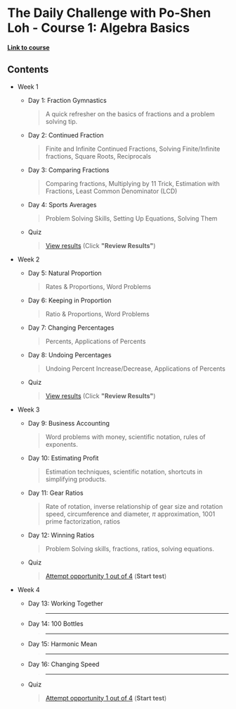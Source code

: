 # The Daily Challenge with Po-Shen Loh - Course 1: Algebra Basics

**[Link to course](https://daily.poshenloh.com/courses/1-algebra-basics)**

## Contents

-   Week 1

    -   Day 1: Fraction Gymnastics
        > A quick refresher on the basics of fractions and a problem solving tip.
    -   Day 2: Continued Fraction
        > Finite and Infinite Continued Fractions, Solving Finite/Infinite fractions, Square Roots, Reciprocals
    -   Day 3: Comparing Fractions
        > Comparing fractions, Multiplying by $11$ Trick, Estimation with Fractions, Least Common Denominator (LCD)
    -   Day 4: Sports Averages
        > Problem Solving Skills, Setting Up Equations, Solving Them
    -   Quiz
        > [View results](https://expii.onlinetests.app/assess.aspx?a=U1&guid=D700CB55C64E4FC7825C4781EC378D68) (Click **"Review Results"**)

-   Week 2

    -   Day 5: Natural Proportion
        > Rates & Proportions, Word Problems
    -   Day 6: Keeping in Proportion
        > Ratio & Proportions, Word Problems
    -   Day 7: Changing Percentages
        > Percents, Applications of Percents
    -   Day 8: Undoing Percentages
        > Undoing Percent Increase/Decrease, Applications of Percents
    -   Quiz
        > [View results](https://expii.onlinetests.app/assess.aspx?a=U1&guid=985B0C734C9D42C9BB128E74443FA447) (Click **"Review Results"**)

-   Week 3

    -   Day 9: Business Accounting
        > Word problems with money, scientific notation, rules of exponents.
    -   Day 10: Estimating Profit
        > Estimation techniques, scientific notation, shortcuts in simplifying products.
    -   Day 11: Gear Ratios
        > Rate of rotation, inverse relationship of gear size and rotation speed, circumference and diameter, $\pi$ approximation, $1001$ prime factorization, ratios
    -   Day 12: Winning Ratios
        > Problem Solving skills, fractions, ratios, solving equations.
    -   Quiz
        > [Attempt opportunity 1 out of 4](https://expii.onlinetests.app/assess.aspx?id=M1W3ALGEBRA) (**Start test**)

-   Week 4
    -   Day 13: Working Together
        > ***
    -   Day 14: $100$ Bottles
        > ***
    -   Day 15: Harmonic Mean
        > ***
    -   Day 16: Changing Speed
        > ***
    -   Quiz
        > [Attempt opportunity 1 out of 4](https://expii.onlinetests.app/assess.aspx?id=M1W4ALGEBRA) (**Start test**)
